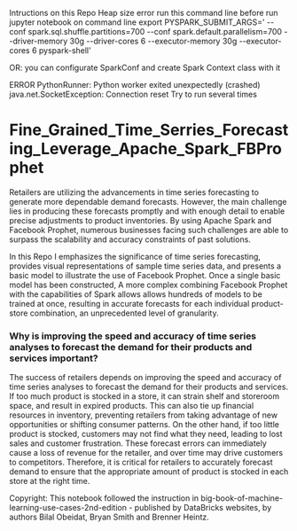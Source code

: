 Intructions on this Repo
Heap size error run this command line before run jupyter notebook on command line
export PYSPARK_SUBMIT_ARGS=' --conf spark.sql.shuffle.partitions=700 --conf spark.default.parallelism=700 --driver-memory 30g --driver-cores 6 --executor-memory 30g --executor-cores 6 pyspark-shell'

OR:
 you can configurate SparkConf and create Spark Context class with it

ERROR PythonRunner: Python worker exited unexpectedly (crashed) java.net.SocketException: Connection reset
Try to run several times

# Fine_Grained_Time_Serries_Forecasting_Leverage_Apache_Spark_FBProphet

Retailers are utilizing the advancements in time series forecasting to generate more dependable demand forecasts. However, the main challenge lies in producing these forecasts promptly and with enough detail to enable precise adjustments to product inventories. By using Apache Spark and Facebook Prophet, numerous businesses facing such challenges are able to surpass the scalability and accuracy constraints of past solutions. 

In this Repo I emphasizes the significance of time series forecasting, provides visual representations of sample time series data, and presents a basic model to illustrate the use of Facebook Prophet. Once a single basic model has been constructed, A more complex combining Facebook Prophet with the capabilities of Spark allows allows hundreds of models to be trained at once, resulting in accurate forecasts for each individual product-store combination, an unprecedented level of granularity.

### Why is improving the speed and accuracy of time series analyses to forecast the demand for their products and services important?

The success of retailers depends on improving the speed and accuracy of time series analyses to forecast the demand for their products and services. If too much product is stocked in a store, it can strain shelf and storeroom space, and result in expired products. This can also tie up financial resources in inventory, preventing retailers from taking advantage of new opportunities or shifting consumer patterns. On the other hand, if too little product is stocked, customers may not find what they need, leading to lost sales and customer frustration. These forecast errors can immediately cause a loss of revenue for the retailer, and over time may drive customers to competitors. Therefore, it is critical for retailers to accurately forecast demand to ensure that the appropriate amount of product is stocked in each store at the right time.

Copyright: This notebook followed the instruction in big-book-of-machine-learning-use-cases-2nd-edition - published by DataBricks websites, by authors Bilal Obeidat, Bryan Smith and Brenner Heintz. 
